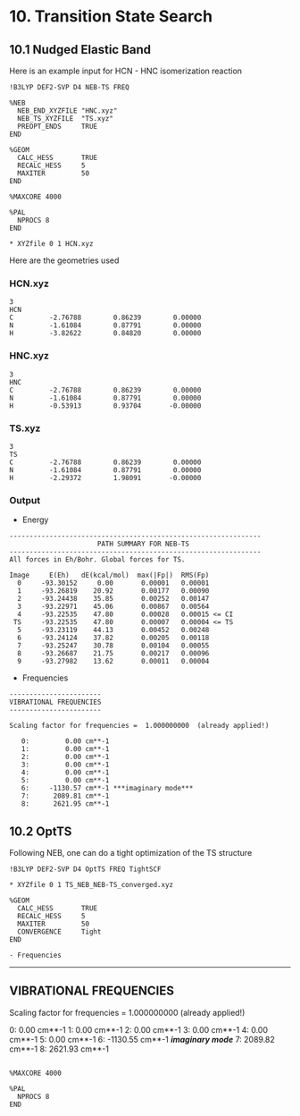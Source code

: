 # 10. Transition State Search

## 10.1 Nudged Elastic Band

Here is an example input for HCN - HNC isomerization reaction

```
!B3LYP DEF2-SVP D4 NEB-TS FREQ

%NEB 
  NEB_END_XYZFILE "HNC.xyz"
  NEB_TS_XYZFILE  "TS.xyz"
  PREOPT_ENDS     TRUE
END

%GEOM
  CALC_HESS       TRUE
  RECALC_HESS     5
  MAXITER         50
END

%MAXCORE 4000

%PAL
  NPROCS 8
END

* XYZfile 0 1 HCN.xyz
```

Here are the geometries used

### HCN.xyz
```
3
HCN
C         -2.76788        0.86239        0.00000
N         -1.61084        0.87791        0.00000
H         -3.82622        0.84820        0.00000
```

### HNC.xyz 
```
3
HNC
C         -2.76788        0.86239        0.00000
N         -1.61084        0.87791        0.00000
H         -0.53913        0.93704       -0.00000
```
### TS.xyz 
```
3
TS
C         -2.76788        0.86239        0.00000
N         -1.61084        0.87791        0.00000
H         -2.29372        1.98091       -0.00000
```

### Output
- Energy
```
---------------------------------------------------------------
                      PATH SUMMARY FOR NEB-TS             
---------------------------------------------------------------
All forces in Eh/Bohr. Global forces for TS.

Image     E(Eh)   dE(kcal/mol)  max(|Fp|)  RMS(Fp)
  0     -93.30152     0.00       0.00001   0.00001
  1     -93.26819    20.92       0.00177   0.00090
  2     -93.24438    35.85       0.00252   0.00147
  3     -93.22971    45.06       0.00867   0.00564
  4     -93.22535    47.80       0.00028   0.00015 <= CI
 TS     -93.22535    47.80       0.00007   0.00004 <= TS
  5     -93.23119    44.13       0.00452   0.00248
  6     -93.24124    37.82       0.00205   0.00118
  7     -93.25247    30.78       0.00104   0.00055
  8     -93.26687    21.75       0.00217   0.00096
  9     -93.27982    13.62       0.00011   0.00004
```
- Frequencies
```
-----------------------
VIBRATIONAL FREQUENCIES
-----------------------

Scaling factor for frequencies =  1.000000000  (already applied!)

   0:         0.00 cm**-1
   1:         0.00 cm**-1
   2:         0.00 cm**-1
   3:         0.00 cm**-1
   4:         0.00 cm**-1
   5:         0.00 cm**-1
   6:     -1130.57 cm**-1 ***imaginary mode***
   7:      2089.81 cm**-1
   8:      2621.95 cm**-1
```

## 10.2 OptTS

Following NEB, one can do a tight optimization of the TS structure
```
!B3LYP DEF2-SVP D4 OptTS FREQ TightSCF

* XYZfile 0 1 TS_NEB_NEB-TS_converged.xyz

%GEOM
  CALC_HESS       TRUE
  RECALC_HESS     5
  MAXITER         50
  CONVERGENCE     Tight
END

- Frequencies
```
-----------------------
VIBRATIONAL FREQUENCIES
-----------------------

Scaling factor for frequencies =  1.000000000  (already applied!)

   0:         0.00 cm**-1
   1:         0.00 cm**-1
   2:         0.00 cm**-1
   3:         0.00 cm**-1
   4:         0.00 cm**-1
   5:         0.00 cm**-1
   6:     -1130.55 cm**-1 ***imaginary mode***
   7:      2089.82 cm**-1
   8:      2621.93 cm**-1
```

%MAXCORE 4000

%PAL
  NPROCS 8
END
```
